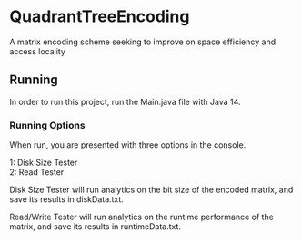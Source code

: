# QuadrantTreeEncoding
 A matrix encoding scheme seeking to improve on space efficiency and access locality

## Running

In order to run this project, run the Main.java file with Java 14.

### Running Options

When run, you are presented with three options in the console.

1: Disk Size Tester  
2: Read Tester  

Disk Size Tester will run analytics on the bit size of the encoded matrix, and save its results in diskData.txt.

Read/Write Tester will run analytics on the runtime performance of the matrix, and save its results in runtimeData.txt.

